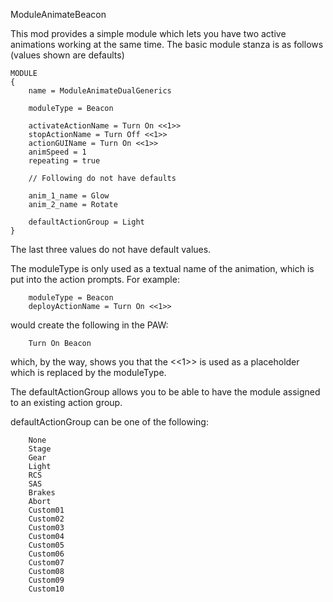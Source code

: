 ModuleAnimateBeacon

This mod provides a simple module which lets you have two active animations working at the same time.
The basic module stanza is as follows (values shown are defaults)

	MODULE
	{
		name = ModuleAnimateDualGenerics

		moduleType = Beacon

		activateActionName = Turn On <<1>>
		stopActionName = Turn Off <<1>>
		actionGUIName = Turn On <<1>>
		animSpeed = 1
		repeating = true

        // Following do not have defaults

		anim_1_name = Glow
		anim_2_name = Rotate

		defaultActionGroup = Light
   	}

The last three values do not have default values.

The moduleType is only used as a textual name of the animation, which is put into the action prompts.  For example:

		moduleType = Beacon
		deployActionName = Turn On <<1>>

would create the following in the PAW:

        Turn On Beacon

which, by the way, shows you that the <<1>> is used as a placeholder which is replaced by the moduleType.

The defaultActionGroup allows you to be able to have the module assigned to an existing action group.

defaultActionGroup can be one of the following:

	    None
        Stage
        Gear
        Light
        RCS
        SAS
        Brakes
        Abort
        Custom01 
        Custom02 
        Custom03 
        Custom04 
        Custom05 
        Custom06 
        Custom07 
        Custom08 
        Custom09 
        Custom10 